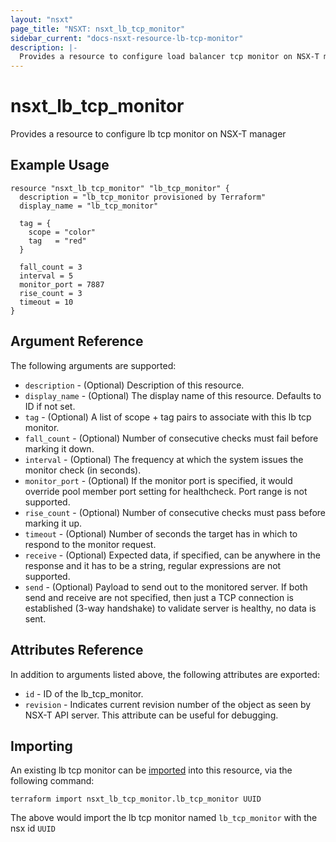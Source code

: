 ```yaml
---
layout: "nsxt"
page_title: "NSXT: nsxt_lb_tcp_monitor"
sidebar_current: "docs-nsxt-resource-lb-tcp-monitor"
description: |-
  Provides a resource to configure load balancer tcp monitor on NSX-T manager
---
```


# nsxt_lb_tcp_monitor

Provides a resource to configure lb tcp monitor on NSX-T manager

## Example Usage

```hcl
resource "nsxt_lb_tcp_monitor" "lb_tcp_monitor" {
  description = "lb_tcp_monitor provisioned by Terraform"
  display_name = "lb_tcp_monitor"

  tag = {
    scope = "color"
    tag   = "red"
  }

  fall_count = 3
  interval = 5
  monitor_port = 7887
  rise_count = 3
  timeout = 10
}
```

## Argument Reference

The following arguments are supported:

* `description` - (Optional) Description of this resource.
* `display_name` - (Optional) The display name of this resource. Defaults to ID if not set.
* `tag` - (Optional) A list of scope + tag pairs to associate with this lb tcp monitor.
* `fall_count` - (Optional) Number of consecutive checks must fail before marking it down.
* `interval` - (Optional) The frequency at which the system issues the monitor check (in seconds).
* `monitor_port` - (Optional) If the monitor port is specified, it would override pool member port setting for healthcheck. Port range is not supported.
* `rise_count` - (Optional) Number of consecutive checks must pass before marking it up.
* `timeout` - (Optional) Number of seconds the target has in which to respond to the monitor request.
* `receive` - (Optional) Expected data, if specified, can be anywhere in the response and it has to be a string, regular expressions are not supported.
* `send` - (Optional) Payload to send out to the monitored server. If both send and receive are not specified, then just a TCP connection is established (3-way handshake) to validate server is healthy, no data is sent.


## Attributes Reference

In addition to arguments listed above, the following attributes are exported:

* `id` - ID of the lb_tcp_monitor.
* `revision` - Indicates current revision number of the object as seen by NSX-T API server. This attribute can be useful for debugging.


## Importing

An existing lb tcp monitor can be [imported][docs-import] into this resource, via the following command:

[docs-import]: /docs/import/index.html

```
terraform import nsxt_lb_tcp_monitor.lb_tcp_monitor UUID
```

The above would import the lb tcp monitor named `lb_tcp_monitor` with the nsx id `UUID`
